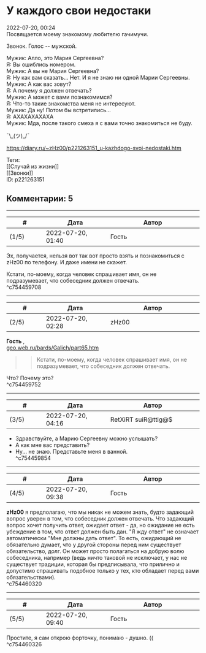У каждого свои недостаки
========================

  
2022-07-20, 00:24  
 Посвящается моему знакомому любителю гачимучи.   
   
 Звонок. Голос -- мужской.   
   
 Мужик: Алло, это Мария Сергеевна?   
 Я: Вы ошиблись номером.   
 Мужик: А вы не Мария Сергеевна?   
 Я: Ну как вам сказать... Нет. И я не знаю ни одной Марии Сергеевны.   
 Мужик: А как вас зовут?   
 Я: А почему я должен отвечать?   
 Мужик: А может с вами познакомимся?   
 Я: Что-то такие знакомства меня не интересуют.   
 Мужик: Да ну! Потом бы встретились...   
 Я: АХАХАХАХАХА   
 Мужик: Мда, после такого смеха я с вами точно знакомиться не буду.   
   
 ¯\\_(ツ)\_/¯   
  
<https://diary.ru/~zHz00/p221263151_u-kazhdogo-svoi-nedostaki.htm>  
  
Теги:  
[[Случай из жизни]]  
[[Звонки]]  
ID: p221263151  


Комментарии: 5
--------------

  


---



|         #         |              Дата              |                     Автор                     |           ID           |
| --- | --- | --- | --- |
| (1/5) | 2022-07-20, 01:40 | Гость | c754459708 |

  
 Эх, получается, нельзя вот так вот просто взять и познакомиться с zHz00 по телефону. И даже имени не скажет.   
   
 Кстати, по-моему, когда человек спрашивает имя, он не подразумевает, что собеседник должен отвечать.   
 ^c754459708

---



|         #         |              Дата              |                     Автор                     |           ID           |
| --- | --- | --- | --- |
| (2/5) | 2022-07-20, 02:28 | zHz00 | c754459752 |

  
  **Гость**  ,   
  [geo.web.ru/bards/Galich/part65.htm](http://geo.web.ru/bards/Galich/part65.htm)    
   
 >>Кстати, по-моему, когда человек спрашивает имя, он не подразумевает, что собеседник должен отвечать.   
   
 Что? Почему это?   
 ^c754459752

---



|         #         |              Дата              |                     Автор                     |           ID           |
| --- | --- | --- | --- |
| (3/5) | 2022-07-20, 04:16 | RetXiRT suiR@ttig@$ | c754459854 |

  
 - Здравствуйте, а Марию Сергеевну можно услышать?   
 - А как мне вас представить?   
 - Ну... не знаю. Представьте меня в ванной.   
 ^c754459854

---



|         #         |              Дата              |                     Автор                     |           ID           |
| --- | --- | --- | --- |
| (4/5) | 2022-07-20, 09:38 | Гость | c754460320 |

  
  **zHz00**  я предполагаю, что мы никак не можем знать, будто задающий вопрос уверен в том, что собеседник должен отвечать. Что задающий вопрос хочет получить ответ, ожидает ответ - да, но ожидание не есть убеждение в том, что ответ должен быть дан. "Я жду ответ" не означает автоматически "Мне должны дать ответ". То есть, ожидающий не обязательно думает, что у другой стороны перед ним существует обязательство, долг. Он может просто полагаться на добрую волю собеседника, например (ведь ничто таковой не исключает, у нас не существует традиции, которая бы предписывала, что прилично и допустимо спрашивать подобное только у тех, кто обладает перед вами обязательствами).   
 ^c754460320

---



|         #         |              Дата              |                     Автор                     |           ID           |
| --- | --- | --- | --- |
| (5/5) | 2022-07-20, 09:40 | Гость | c754460326 |

  
 Простите, я сам открою форточку, понимаю - душно. ((   
 ^c754460326